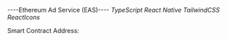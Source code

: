 ----Ethereum Ad Service (EAS)----
*TypeScript*
*React Native*
*TailwindCSS*
*ReactIcons*

Smart Contract Address:
